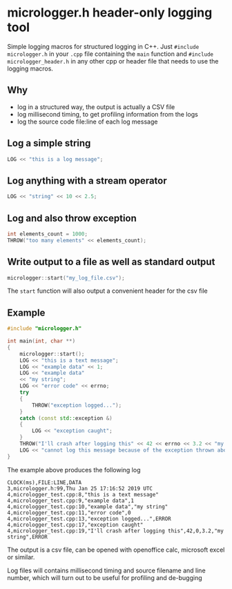# micrologger.h header-only logging tool

Simple logging macros for structured logging in C++.
Just `#include micrologger.h` in your `.cpp` file containing the `main` function and `#include micrologger_header.h` in any other cpp or header file that needs to use the logging macros.

## Why

* log in a structured way, the output is actually a CSV file
* log millisecond timing, to get profiling information from the logs
* log the source code file:line of each log message

## Log a simple string
```cpp
LOG << "this is a log message";
```

## Log anything with a stream operator
```cpp
LOG << "string" << 10 << 2.5;
```

## Log and also throw exception

```cpp
int elements_count = 1000;
THROW("too many elements" << elements_count);
```

## Write output to a file as well as standard output
```cpp
micrologger::start("my_log_file.csv");
```

The `start` function will also output a convenient header for the csv file

## Example
```cpp
#include "micrologger.h"

int main(int, char **)
{
    micrologger::start();
    LOG << "this is a text message";
    LOG << "example data" << 1;
    LOG << "example data"
    << "my string";
    LOG << "error code" << errno;
    try
    {
        THROW("exception logged...");
    }
    catch (const std::exception &)
    {
        LOG << "exception caught";
    }
    THROW("I'll crash after logging this" << 42 << errno << 3.2 << "my string");
    LOG << "cannot log this message because of the exception thrown above";
}
```

The example above produces the following log

```
CLOCK(ms),FILE:LINE,DATA
3,micrologger.h:99,Thu Jan 25 17:16:52 2019 UTC
4,micrologger_test.cpp:8,"this is a text message"
4,micrologger_test.cpp:9,"example data",1
4,micrologger_test.cpp:10,"example data","my string"
4,micrologger_test.cpp:11,"error code",0
4,micrologger_test.cpp:13,"exception logged...",ERROR
4,micrologger_test.cpp:17,"exception caught"
4,micrologger_test.cpp:19,"I'll crash after logging this",42,0,3.2,"my string",ERROR
```

The output is a csv file, can be opened with openoffice calc, microsoft excel
or similar.

Log files will contains millisecond timing and source filename and line number,
which will turn out to be useful for profiling and de-bugging
